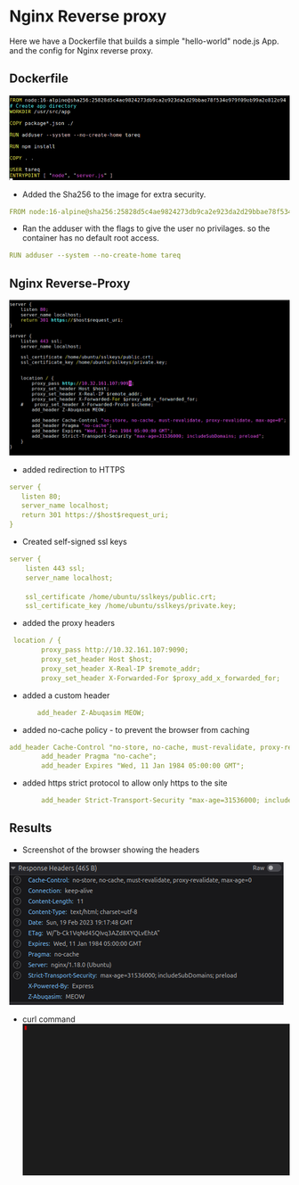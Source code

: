 # Nginx Reverse proxy 
Here we have a Dockerfile that builds a simple "hello-world" node.js App. and the config for Nginx reverse proxy.
## Dockerfile
 ![DockerFile](./images/dockerfile.png)
- Added the Sha256 to the image for extra security.
```yaml
FROM node:16-alpine@sha256:25828d5c4ae9824273db9ca2e923da2d29bbae78f534e979f09eb99a2e812e94
```
- Ran the adduser with the flags to give the user no privilages. so the container has no default root access.
```yaml
RUN adduser --system --no-create-home tareq
```
## Nginx Reverse-Proxy
 ![Nginx](./images/nginx-config.png)
 - added redirection to HTTPS 
 ```yaml
server {
    listen 80;
    server_name localhost;
    return 301 https://$host$request_uri;
}

```
- Created self-signed ssl keys 
```yaml
server {
    listen 443 ssl;
    server_name localhost;

    ssl_certificate /home/ubuntu/sslkeys/public.crt;
    ssl_certificate_key /home/ubuntu/sslkeys/private.key;

```
- added the proxy headers

```yaml
 location / {
        proxy_pass http://10.32.161.107:9090;
        proxy_set_header Host $host;
        proxy_set_header X-Real-IP $remote_addr;
        proxy_set_header X-Forwarded-For $proxy_add_x_forwarded_for;
```
 - added a custom header
 ```yaml
        add_header Z-Abuqasim MEOW;
```
- added no-cache policy - to prevent the browser from caching
```yaml
add_header Cache-Control "no-store, no-cache, must-revalidate, proxy-revalidate, max-age=0";
        add_header Pragma "no-cache";
        add_header Expires "Wed, 11 Jan 1984 05:00:00 GMT";
```
- added https strict protocol to allow only https to the site
```yaml
        add_header Strict-Transport-Security "max-age=31536000; includeSubDomains; preload";
```

## Results
- Screenshot of the browser showing the headers


![browser](./images/SSntwrktab.png)


- curl command
![curl](./Gif/index.gif)

